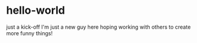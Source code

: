 # hello-world
just a kick-off
I'm just a new guy here hoping working with others to create more funny things!
